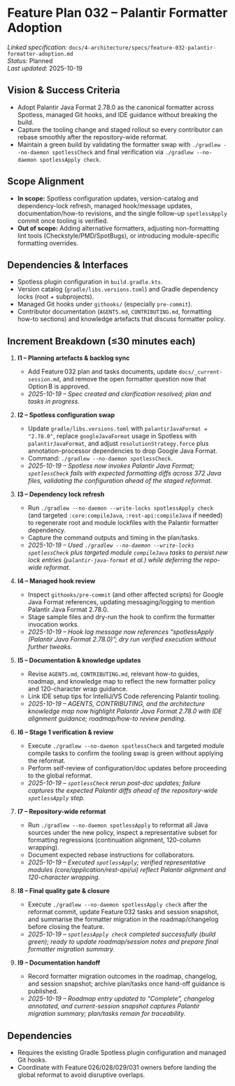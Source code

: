 # Feature Plan 032 – Palantir Formatter Adoption

_Linked specification:_ `docs/4-architecture/specs/feature-032-palantir-formatter-adoption.md`  
_Status:_ Planned  
_Last updated:_ 2025-10-19

## Vision & Success Criteria
- Adopt Palantir Java Format 2.78.0 as the canonical formatter across Spotless, managed Git hooks, and IDE guidance without breaking the build.
- Capture the tooling change and staged rollout so every contributor can rebase smoothly after the repository-wide reformat.
- Maintain a green build by validating the formatter swap with `./gradlew --no-daemon spotlessCheck` and final verification via `./gradlew --no-daemon spotlessApply check`.

## Scope Alignment
- **In scope:** Spotless configuration updates, version-catalog and dependency-lock refresh, managed hook/message updates, documentation/how-to revisions, and the single follow-up `spotlessApply` commit once tooling is verified.
- **Out of scope:** Adding alternative formatters, adjusting non-formatting lint tools (Checkstyle/PMD/SpotBugs), or introducing module-specific formatting overrides.

## Dependencies & Interfaces
- Spotless plugin configuration in `build.gradle.kts`.
- Version catalog (`gradle/libs.versions.toml`) and Gradle dependency locks (root + subprojects).
- Managed Git hooks under `githooks/` (especially `pre-commit`).
- Contributor documentation (`AGENTS.md`, `CONTRIBUTING.md`, formatting how-to sections) and knowledge artefacts that discuss formatter policy.

## Increment Breakdown (≤30 minutes each)
1. **I1 – Planning artefacts & backlog sync**  
   - Add Feature 032 plan and tasks documents, update `docs/_current-session.md`, and remove the open formatter question now that Option B is approved.  
   - _2025-10-19 – Spec created and clarification resolved; plan and tasks in progress._

2. **I2 – Spotless configuration swap**  
   - Update `gradle/libs.versions.toml` with `palantirJavaFormat = "2.78.0"`, replace `googleJavaFormat` usage in Spotless with `palantirJavaFormat`, and adjust `resolutionStrategy.force` plus annotation-processor dependencies to drop Google Java Format.  
   - Command: `./gradlew --no-daemon spotlessCheck`.  
   - _2025-10-19 – Spotless now invokes Palantir Java Format; `spotlessCheck` fails with expected formatting diffs across 372 Java files, validating the configuration ahead of the staged reformat._

3. **I3 – Dependency lock refresh**  
   - Run `./gradlew --no-daemon --write-locks spotlessApply check` (and targeted `:core:compileJava`, `:rest-api:compileJava` if needed) to regenerate root and module lockfiles with the Palantir formatter dependency.  
   - Capture the command outputs and timing in the plan/tasks.  
   - _2025-10-19 – Used `./gradlew --no-daemon --write-locks spotlessCheck` plus targeted module `compileJava` tasks to persist new lock entries (`palantir-java-format` et al.) while deferring the repo-wide reformat._

4. **I4 – Managed hook review**  
   - Inspect `githooks/pre-commit` (and other affected scripts) for Google Java Format references, updating messaging/logging to mention Palantir Java Format 2.78.0.  
   - Stage sample files and dry-run the hook to confirm the formatter invocation works.  
   - _2025-10-19 – Hook log message now references “spotlessApply (Palantir Java Format 2.78.0)”; dry run verified execution without further tweaks._

5. **I5 – Documentation & knowledge updates**  
   - Revise `AGENTS.md`, `CONTRIBUTING.md`, relevant how-to guides, roadmap, and knowledge map to reflect the new formatter policy and 120-character wrap guidance.  
   - Link IDE setup tips for IntelliJ/VS Code referencing Palantir tooling.  
   - _2025-10-19 – AGENTS, CONTRIBUTING, and the architecture knowledge map now highlight Palantir Java Format 2.78.0 with IDE alignment guidance; roadmap/how-to review pending._

6. **I6 – Stage 1 verification & review**  
   - Execute `./gradlew --no-daemon spotlessCheck` and targeted module compile tasks to confirm the tooling swap is green without applying the reformat.  
   - Perform self-review of configuration/doc updates before proceeding to the global reformat.  
   - _2025-10-19 – `spotlessCheck` rerun post-doc updates; failure captures the expected Palantir diffs ahead of the repository-wide `spotlessApply` step._

7. **I7 – Repository-wide reformat**  
   - Run `./gradlew --no-daemon spotlessApply` to reformat all Java sources under the new policy, inspect a representative subset for formatting regressions (continuation alignment, 120-column wrapping).  
   - Document expected rebase instructions for collaborators.  
   - _2025-10-19 – Executed `spotlessApply`; verified representative modules (core/application/rest-api/ui) reflect Palantir alignment and 120-character wrapping._

8. **I8 – Final quality gate & closure**  
   - Execute `./gradlew --no-daemon spotlessApply check` after the reformat commit, update Feature 032 tasks and session snapshot, and summarise the formatter migration in the roadmap/changelog before closing the feature.
   - _2025-10-19 – `spotlessApply check` completed successfully (build green); ready to update roadmap/session notes and prepare final formatter migration summary._

9. **I9 – Documentation handoff**  
   - Record formatter migration outcomes in the roadmap, changelog, and session snapshot; archive plan/tasks once hand-off guidance is published.
   - _2025-10-19 – Roadmap entry updated to “Complete”, changelog annotated, and current-session snapshot captures Palantir migration summary; plan/tasks remain for traceability._

## Dependencies
- Requires the existing Gradle Spotless plugin configuration and managed Git hooks.
- Coordinate with Feature 026/028/029/031 owners before landing the global reformat to avoid disruptive overlaps.

